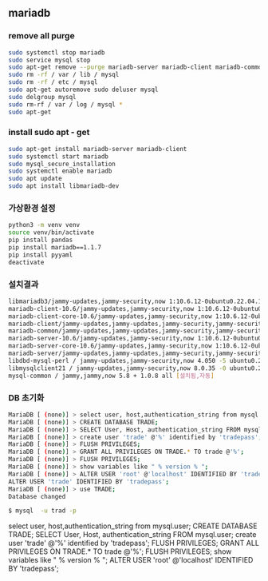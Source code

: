 ## mariadb
### remove all purge

```sh
sudo systemctl stop mariadb
sudo service mysql stop
sudo apt-get remove --purge mariadb-server mariadb-client mariadb-common
sudo rm -rf / var / lib / mysql
sudo rm -rf / etc / mysql
sudo apt-get autoremove sudo deluser mysql
sudo delgroup mysql
sudo rm-rf / var / log / mysql *
sudo apt-get
```
### install  sudo apt - get
```sh
sudo apt-get install mariadb-server mariadb-client
sudo systemctl start mariadb
sudo mysql_secure_installation
sudo systemctl enable mariadb
sudo apt update
sudo apt install libmariadb-dev
```
### 가상환경 설정 
```sh
python3 -m venv venv
source venv/bin/activate
pip install pandas
pip install mariadb==1.1.7
pip install pyyaml
deactivate
```
### 설치결과
```sh
libmariadb3/jammy-updates,jammy-security,now 1:10.6.12-0ubuntu0.22.04.1 amd64 [설치됨,자동]
mariadb-client-10.6/jammy-updates,jammy-security,now 1:10.6.12-0ubuntu0.22.04.1 amd64 [설치됨,자동]
mariadb-client-core-10.6/jammy-updates,jammy-security,now 1:10.6.12-0ubuntu0.22.04.1 amd64 [설치됨,자동]
mariadb-client/jammy-updates,jammy-updates,jammy-security,jammy-security,now 1:10.6.12-0ubuntu0.22.04.1 all [설치됨]
mariadb-common/jammy-updates,jammy-updates,jammy-security,jammy-security,now 1:10.6.12-0ubuntu0.22.04.1 all [설치됨,자동]
mariadb-server-10.6/jammy-updates,jammy-security,now 1:10.6.12-0ubuntu0.22.04.1 amd64 [설치됨,자동]
mariadb-server-core-10.6/jammy-updates,jammy-security,now 1:10.6.12-0ubuntu0.22.04.1 amd64 [설치됨,자동]
mariadb-server/jammy-updates,jammy-updates,jammy-security,jammy-security,now 1:10.6.12-0ubuntu0.22.04.1 all [설치됨]
libdbd-mysql-perl / jammy-updates,jammy-security,now 4.050 -5 ubuntu0.22.04.1 amd64 [설치됨,자동]
libmysqlclient21 / jammy-updates,jammy-security,now 8.0.35 -0 ubuntu0.22.04.1 amd64 [설치됨,자동]
mysql-common / jammy,jammy,now 5.8 + 1.0.8 all [설치됨,자동]
```
### DB 초기화
```sh
MariaDB [ (none)] > select user, host,authentication_string from mysql.user;
MariaDB [ (none)] > CREATE DATABASE TRADE;
MariaDB [ (none)] > SELECT User, Host, authentication_string FROM mysql.user;
MariaDB [ (none)] > create user 'trade' @'%' identified by 'tradepass';
MariaDB [ (none)] > FLUSH PRIVILEGES;
MariaDB [ (none)] > GRANT ALL PRIVILEGES ON TRADE.* TO trade @'%';
MariaDB [ (none)] > FLUSH PRIVILEGES;
MariaDB [ (none)] > show variables like " % version % ";
MariaDB [ (none)] > ALTER USER 'root' @'localhost' IDENTIFIED BY 'tradepass';
ALTER USER 'trade' IDENTIFIED BY 'tradepass';
MariaDB [ (none)] > use TRADE;
Database changed

$ mysql  -u trad -p
```
select user, host,authentication_string from mysql.user;
CREATE DATABASE TRADE;
SELECT User, Host, authentication_string FROM mysql.user;
create user 'trade' @'%' identified by 'tradepass';
FLUSH PRIVILEGES;
GRANT ALL PRIVILEGES ON TRADE.* TO trade @'%';
FLUSH PRIVILEGES;
show variables like " % version % ";
ALTER USER 'root' @'localhost' IDENTIFIED BY 'tradepass';